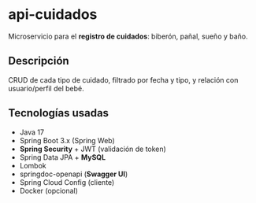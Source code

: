 # api-cuidados

Microservicio para el **registro de cuidados**: biberón, pañal, sueño y baño.

## Descripción
CRUD de cada tipo de cuidado, filtrado por fecha y tipo, y relación con usuario/perfil del bebé.

## Tecnologías usadas
- Java 17
- Spring Boot 3.x (Spring Web)
- **Spring Security** + JWT (validación de token)
- Spring Data JPA + **MySQL**
- Lombok
- springdoc-openapi (**Swagger UI**)
- Spring Cloud Config (cliente)
- Docker (opcional)
